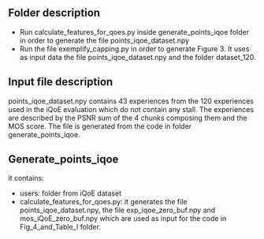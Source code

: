 ## Folder description
- Run calculate_features_for_qoes.py inside generate_points_iqoe folder in order to generate the file points_iqoe_dataset.npy
- Run the file exemplify_capping.py in order to generate Figure 3. It uses as input data the file points_iqoe_dataset.npy and the folder dataset_120.

## Input file description
points_iqoe_dataset.npy contains 43 experiences from the 120 experiences used in the iQoE evaluation which do not contain any stall.
The experiences are described by the PSNR sum of the 4 chunks composing them and the MOS score.  The file is generated from the code in folder generate_points_iqoe.

## Generate_points_iqoe
it contains:
- users: folder from iQoE dataset
- calculate_features_for_qoes.py: it generates the file points_iqoe_dataset.npy, the file exp_iqoe_zero_buf.npy and mos_iQoE_zero_buf.npy which are used as input for the code in Fig_4_and_Table_I folder.

